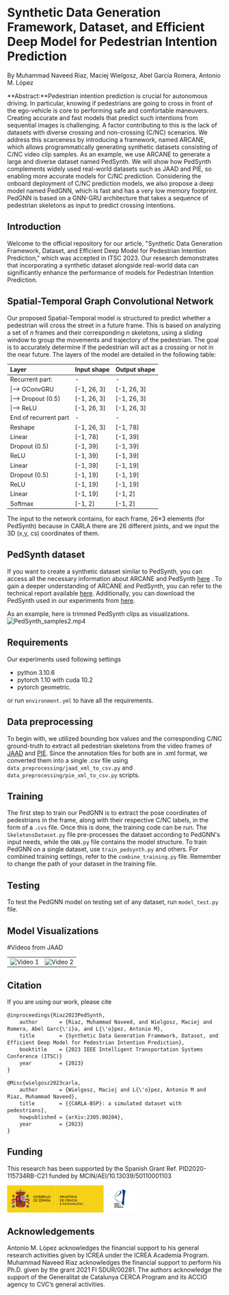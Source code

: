 # Synthetic Data Generation Framework, Dataset, and Efficient Deep Model for Pedestrian Intention Prediction
By Muhammad Naveed Riaz, Maciej Wielgosz, Abel García Romera, Antonio M. López 

**Abstract:**Pedestrian intention prediction is crucial for autonomous driving. In particular, knowing if pedestrians are going to cross in front of the ego-vehicle is core to performing safe and comfortable maneuvers. Creating accurate and fast models that predict such intentions from sequential images is challenging. A factor contributing to this is the lack of datasets with diverse crossing and non-crossing (C/NC) scenarios. We address this scarceness by introducing a framework, named ARCANE, which allows programmatically generating synthetic datasets consisting of C/NC video clip samples. As an example, we use ARCANE to generate a large and diverse dataset named PedSynth. We will show how PedSynth complements widely used real-world datasets such as JAAD and PIE, so enabling more accurate models for C/NC prediction. Considering the onboard deployment of C/NC prediction models, we also propose a deep model named PedGNN, which is fast and has a very low memory footprint. PedGNN is based on a GNN-GRU architecture that takes a sequence of pedestrian skeletons as input to predict crossing intentions. 

## Introduction
Welcome to the official repository for our article, "Synthetic Data Generation Framework, Dataset, and Efficient Deep Model for Pedestrian Intention Prediction," which was accepted in ITSC 2023. Our research demonstrates that incorporating a synthetic dataset alongside real-world data can significantly enhance the performance of models for Pedestrian Intention Prediction.


## Spatial-Temporal Graph Convolutional Network
Our proposed Spatial-Temporal model is structured to predict whether a pedestrian will cross the street in a future frame. This is based on analyzing a set of *n* frames and their corresponding *n* skeletons, using a sliding window to group the movements and trajectory of the pedestrian. The goal is to accurately determine if the pedestrian will act as a crossing or not in the near future.
The layers of the model are detailed in the following table:

|     Layer                     |     Input shape    |     Output shape    |
|:------------------------------|:-------------------|:--------------------|
|     Recurrent part:           |     -              |     -               |
|      \|--> GConvGRU           |     [-1, 26, 3]    |     [-1, 26, 3]     |
|      \|--> Dropout   (0.5)    |     [-1, 26, 3]    |     [-1, 26, 3]     |
|      \|--> ReLU               |     [-1, 26, 3]    |     [-1, 26, 3]     |
|     End of recurrent part     |     -              |     -               |
|     Reshape                   |     [-1, 26, 3]    |     [-1, 78]        |
|     Linear                    |     [-1, 78]       |     [-1, 39]        |
|     Dropout (0.5)             |     [-1, 39]       |     [-1, 39]        |
|     ReLU                      |     [-1, 39]       |     [-1, 39]        |
|     Linear                    |     [-1, 39]       |     [-1, 19]        |
|     Dropout (0.5)             |     [-1, 19]       |     [-1, 19]        |
|     ReLU                      |     [-1, 19]       |     [-1, 19]        |
|     Linear                    |     [-1, 19]       |     [-1, 2]         |
|     Softmax                   |     [-1, 2]        |     [-1, 2]         |

The input to the network contains, for each frame, 26*3 elements (for PedSynth) because in CARLA there are 26 different joints, and we input the 3D (x,y, cs) coordinates of them.

## PedSynth dataset
If you want to create a synthetic dataset similar to PedSynth, you can access all the necessary information about ARCANE and PedSynth [here](https://github.com/wielgosz-info/carla-pedestrians/blob/main/README.md) . To gain a deeper understanding of ARCANE and PedSynth, you can refer to the technical report available [here](https://arxiv.org/abs/2305.00204). Additionally, you can download the PedSynth used in our experiments from [here](http://datasets.cvc.uab.es/PedSynth/wide_camera_pedestrians.tar.gz).

As an example, here is trimmed PedSynth clips as visualizations.
![PedSynth_samples2.mp4](results/PedSynth_samples2.gif)
## Requirements
Our experiments used following settings
* python 3.10.6
* pytorch 1.10 with cuda 10.2
* pytorch geometric. 

or run `environment.yml` to have all the requirements.

## Data preprocessing
To begin with, we utilized bounding box values and the corresponding C/NC ground-truth to extract all pedestrian skeletons from the video frames of [JAAD](https://data.nvision2.eecs.yorku.ca/JAAD_dataset/) and [PIE](https://data.nvision2.eecs.yorku.ca/PIE_dataset/). Since the annotation files for both are in .xml format, we converted them into a single .csv file using `data_preprocessing/jaad_xml_to_csv.py` and `data_preprocessing/pie_xml_to_csv.py` scripts. 
## Training
The first step to train our PedGNN is to extract the pose coordinates of pedestrians in the frame, along with their respective C/NC labels, in the form of a `.cvs` file. Once this is done, the training code can be run. The `SkeletonsDataset.py` file pre-processes the dataset according to PedGNN's input needs, while the `GNN.py` file contains the model structure. To train PedGNN on a single dataset, use `train_pedsynth.py` and others. For combined training settings, refer to the `combine_training.py` file. Remember to change the path of your dataset in the training file.

## Testing
To test the PedGNN model on testing set of any dataset, run `model_test.py` file.

## Model Visualizations
#Videos from JAAD

<table>
  <tr>
    <td><img src="results/video_02171-1.gif" alt="Video 1"></td>
    <td><img src="results/video_0245-1.gif" alt="Video 2"></td>
  </tr>
</table>



## Citation
If you are using our work, please cite
```
@inproceedings{Riaz2023PedSynth,
    author       = {Riaz, Muhammad Naveed, and Wielgosz, Maciej and Romera, Abel Garc{\'i}a, and L{\'o}pez, Antonio M},
    title        = {Synthetic Data Generation Framework, Dataset, and Efficient Deep Model for Pedestrian Intention Prediction},
    booktitle    = {2023 IEEE Intelligent Transportation Systems Conference (ITSC)}
    year         = {2023}
}
```

```
@Misc{wielgosz2023carla,
    author       = {Wielgosz, Maciej and L{\'o}pez, Antonio M and Riaz, Muhammad Naveed},
    title        = {{CARLA-BSP}: a simulated dataset with pedestrians},
    howpublished = {arXiv:2305.00204},
    year         = {2023}
}
```
## Funding

This research has been supported by the Spanish Grant Ref. PID2020-115734RB-C21 funded by MCIN/AEI/10.13039/50110001103

<img src="MICINN_Gob_AEI_1.jpg" width="300" />

## Acknowledgements

Antonio M. López acknowledges the financial support to his general research activities given by ICREA under the ICREA Academia Program. Muhammad Naveed Riaz acknowledges the financial support to perform his Ph.D. given by the grant 2021 FI SDUR/00281. The authors acknowledge the support of the Generalitat de Catalunya CERCA Program and its ACCIO agency to CVC’s general activities.



